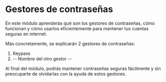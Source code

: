 # Gestores de contraseñas

En este módulo aprenderás qué son los gestores de contraseñas, cómo funcionan y cómo usarlos eficientemente para mantener tus cuentas seguras en internet.

Más concretamente, se explicarán 2 gestores de contraseñas:

  1. Keypass
  2. -- Nombre del otro gestor --

Al final del módulo, podrás mantener contraseñas seguras fácilmente y sin preocuparte de olvidarlas con la ayuda de estos gestores.
